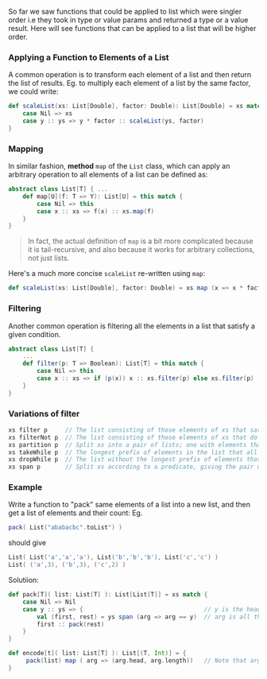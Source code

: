 So far we saw functions that could be applied to list which were singler order i.e they took in type or value params and returned a type or a value result. Here will see functions that can be applied to a list that will be higher order.

### Applying a Function to Elements of a List

A common operation is to transform each element of a list and then return the list of results.
Eg. to multiply each element of a list by the same factor, we could write:
```scala
def scaleList(xs: List[Double], factor: Double): List[Double] = xs match {
	case Nil => xs
	case y :: ys => y * factor :: scaleList(ys, factor)
}
```

### Mapping

In similar fashion, **method** `map` of the `List` class, which can apply an arbitrary operation to all elements of a list can be defined as:
```scala
abstract class List[T] { ...
    def map[U](f: T => Y): List[U] = this match {
        case Nil => this
        case x :: xs => f(x) :: xs.map(f)
    }
}
```
> In fact, the actual definition of `map` is a bit more complicated because it is tail-recursive, and also because it works for arbitrary collections, not just lists.

Here's a much more concise `scaleList` re-written using `map`:
```scala
def scaleList(xs: List[Double], factor: Double) = xs map (x => x * factor)
```

### Filtering

Another common operation is filtering all the elements in a list that satisfy a given condition.

```scala
abstract class List[T] {
	...
	def filter(p: T => Boolean): List[T] = this match {
		case Nil => this
		case x :: xs => if (p(x)) x :: xs.filter(p) else xs.filter(p)
	}
}
```

### Variations of filter
```scala
xs filter p     // The list consisting of those elements of xs that satisfy the predicate p.
xs filterNot p	// The list consisting of those elements of xs that do not satisfy the predicate p.
xs partition p  // Split xs into a pair of lists; one with elements that satisfy the predicate p, the other with elements that do not, giving the pair of lists `(xs filter p, xs.filterNot p)`
xs takeWhile p  // The longest prefix of elements in the list that all satisfy p (basically 'take' elements 'while' p is true).
xs dropWhile p  // The list without the longest prefix of elements that all satisfy p (basically 'drop' elements 'while' p is true).
xs span p       // Split xs according to a predicate, giving the pair of collections `(xs takeWhile p, xs.dropWhile p)`, computed in a single traversal.
```
### Example

Write a function to "pack" same elements of a list into a new list, and then get a list of elements and their count:
Eg. 
```scala
pack( List("ababacbc".toList") ) 
``` 
should give
```scala
List( List('a','a','a'), List('b','b','b'), List('c','c') )
List( ('a',3), ('b',3), ('c',2) )
```
Solutiion:
```scala
def pack[T]( list: List[T] ): List[List[T]] = xs match {
    case Nil => Nil
    case y :: ys => {                                  // y is the head, ys is the tail
        val (first, rest) = ys span (arg => arg == y)  // arg is all the elements of the list, 
        first :: pack(rest)
    }
}

def encode[t]( list: List[T] ): List[(T, Int)] = {
     pack(list) map ( arg => (arg.head, arg.length))   // Note that arg will be element of the list - also a list eg. List('a','a','a')
}
```